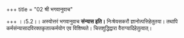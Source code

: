 +++
title = "02 श्री भगवानुवाच"

+++
।।5.2।। अस्योत्तरं भगवानुवाच **संन्यास इति।** निःश्रेयसकरौ
ज्ञानोत्पत्तिहेतुतया। तथापि कर्मसंन्यासादविरक्तकृतात्कर्मयोग एव
विशिष्यते। चित्तशुद्धिद्वारा वैराग्यादिहेतुत्वात्।
